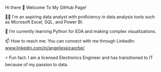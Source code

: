 Hi there 👋
Welcome To My GitHub Page!

👩‍💻 I'm an aspiring data analyst with proficiency in data analysis tools such as Microsoft Excel, SQL, and Power BI. 

🌱 I’m currently learning Python for EDA and making complex visualizations.

📫 How to reach me: You can connect with me through LinkedIn: www.linkedin.com/in/angeljessicaorbe/
  
⚡ Fun fact: I am a licensed Electronics Engineer and has transitioned to IT because of my passion to data.

